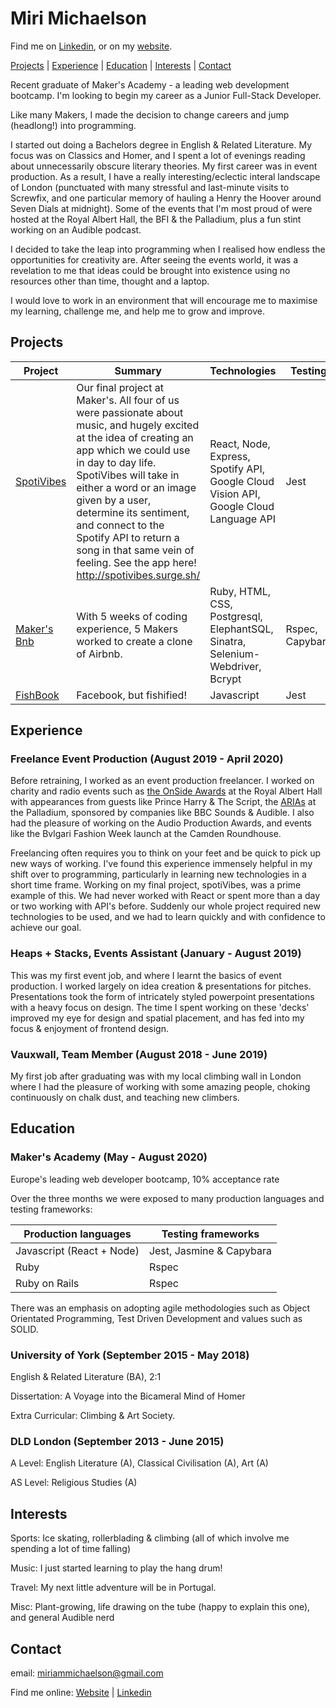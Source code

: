 # Miri Michaelson
Find me on [Linkedin](https://www.linkedin.com/in/miri-michaelson-010119149/), or on my [website](https://mirimichaelson.persona.co/).

[Projects](#Projects) | [Experience](#Experience) | [Education](#Education) | [Interests](#Interests) | [Contact](#Contact)

Recent graduate of Maker's Academy - a leading web development bootcamp. I'm looking to begin my career as a Junior Full-Stack Developer.

Like many Makers, I made the decision to change careers and jump (headlong!) into programming. 

I started out doing a Bachelors degree in English & Related Literature. My focus was on Classics and Homer, and I spent a lot of evenings reading about unnecessarily obscure literary theories. My first career was in event production. As a result, I have a really interesting/eclectic interal landscape of London (punctuated with many stressful and last-minute visits to Screwfix, and one particular memory of hauling a Henry the Hoover around Seven Dials at midnight). Some of the events that I'm most proud of were hosted at the Royal Albert Hall, the BFI & the Palladium, plus a fun stint working on an Audible podcast. 

I decided to take the leap into programming when I realised how endless the opportunities for creativity are. After seeing the events world, it was a revelation to me that ideas could be brought into existence using no resources other than time, thought and a laptop. 

I would love to work in an environment that will encourage me to maximise my learning, challenge me, and help me to grow and improve. 


## Projects


Project	| Summary |	Technologies |	Testing
-------- | --------  | -------- | --------
[SpotiVibes](https://github.com/mirimichaelson/spotiVibes) |	Our final project at Maker's. All four of us were passionate about music, and hugely excited at the idea of creating an app which we could use in day to day life.  SpotiVibes will take in either a word or an image given by a user, determine its sentiment, and connect to the Spotify API to return a song in that same vein of feeling. See the app here! http://spotivibes.surge.sh/| 	React, Node, Express, Spotify API, Google Cloud Vision API, Google Cloud Language API |	Jest
[Maker's Bnb](https://github.com/samlandman/Makersbnb) |	With 5 weeks of coding experience, 5 Makers worked to create a clone of Airbnb.	| Ruby, HTML, CSS, Postgresql, ElephantSQL, Sinatra, Selenium-Webdriver, Bcrypt | Rspec, Capybara
[FishBook](https://github.com/stupot1/acebook-ciao-pescao)	| Facebook, but fishified! |	Javascript | Jest

## Experience

### Freelance Event Production (August 2019 - April 2020)
Before retraining, I worked as an event production freelancer. I worked on charity and radio events such as [the OnSide Awards](https://www.onsideyouthzones.org/onside-awards/) at the Royal Albert Hall with appearances from guests like Prince Harry & The Script, the [ARIAs](https://www.radioacademy.org/arias/) at the Palladium, sponsored by companies like BBC Sounds & Audible. I also had the pleasure of working on the Audio Production Awards, and events like the Bvlgari Fashion Week launch at the Camden Roundhouse. 

Freelancing often requires you to think on your feet and be quick to pick up new ways of working. I've found this experience immensely helpful in my shift over to programming, particularly in learning new technologies in a short time frame. Working on my final project, spotiVibes, was a prime example of this. We had never worked with React or spent more than a day or two working with API's before. Suddenly our whole project required new technologies to be used, and we had to learn quickly and with confidence to achieve our goal. 

### Heaps + Stacks, Events Assistant (January - August 2019) 

This was my first event job, and where I learnt the basics of event production. I worked largely on idea creation & presentations for pitches. Presentations took the form of intricately styled powerpoint presentations with a heavy focus on design. The time I spent working on these 'decks' improved my eye for design and spatial placement, and has fed into my focus & enjoyment of frontend design. 

### Vauxwall, Team Member (August 2018 - June 2019) 
My first job after graduating was with my local climbing wall in London where I had the pleasure of working with some amazing people, choking continuously on chalk dust, and teaching new climbers. 

## Education

### Maker's Academy (May - August 2020)

Europe's leading web developer bootcamp, 10% acceptance rate

Over the three months we were exposed to many production languages and testing frameworks:

Production languages  |	Testing frameworks
-------- | --------
Javascript (React + Node) | Jest, Jasmine & Capybara
Ruby	| Rspec
Ruby on Rails	| Rspec

There was an emphasis on adopting agile methodologies such as Object Orientated Programming, Test Driven Development and values such as SOLID.


### University of York (September 2015 - May 2018)
English & Related Literature (BA), 2:1

Dissertation: A Voyage into the Bicameral Mind of Homer

Extra Curricular: Climbing & Art Society.

### DLD London (September 2013 - June 2015)
A Level: English Literature (A), Classical Civilisation (A), Art (A)

AS Level: Religious Studies (A)

## Interests

Sports: Ice skating, rollerblading & climbing (all of which involve me spending a lot of time falling)

Music: I just started learning to play the hang drum!

Travel: My next little adventure will be in Portugal.

Misc: Plant-growing, life drawing on the tube (happy to explain this one), and general Audible nerd 


## Contact

email: miriammichaelson@gmail.com

Find me online: [Website](https://mirimichaelson.persona.co/) | [Linkedin](https://www.linkedin.com/in/miri-michaelson-010119149/) 

